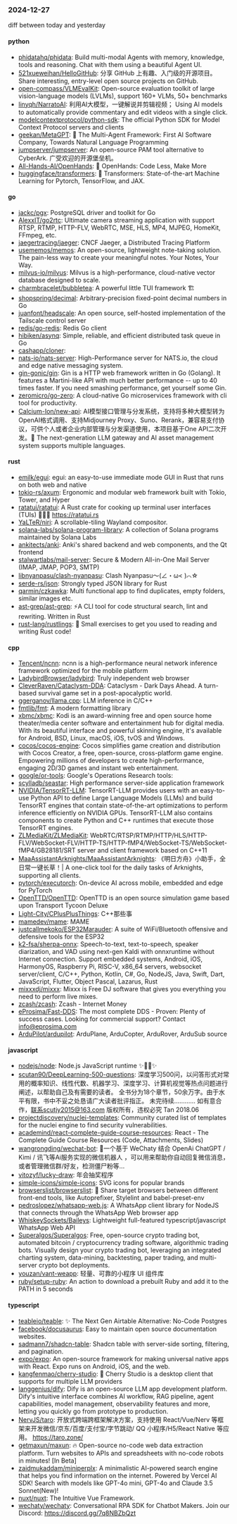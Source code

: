 ### 2024-12-27
diff between today and yesterday

#### python
* [phidatahq/phidata](https://github.com/phidatahq/phidata): Build multi-modal Agents with memory, knowledge, tools and reasoning. Chat with them using a beautiful Agent UI.
* [521xueweihan/HelloGitHub](https://github.com/521xueweihan/HelloGitHub): 分享 GitHub 上有趣、入门级的开源项目。Share interesting, entry-level open source projects on GitHub.
* [open-compass/VLMEvalKit](https://github.com/open-compass/VLMEvalKit): Open-source evaluation toolkit of large vision-language models (LVLMs), support 160+ VLMs, 50+ benchmarks
* [linyqh/NarratoAI](https://github.com/linyqh/NarratoAI): 利用AI大模型，一键解说并剪辑视频； Using AI models to automatically provide commentary and edit videos with a single click.
* [modelcontextprotocol/python-sdk](https://github.com/modelcontextprotocol/python-sdk): The official Python SDK for Model Context Protocol servers and clients
* [geekan/MetaGPT](https://github.com/geekan/MetaGPT): 🌟 The Multi-Agent Framework: First AI Software Company, Towards Natural Language Programming
* [jumpserver/jumpserver](https://github.com/jumpserver/jumpserver): An open-source PAM tool alternative to CyberArk. 广受欢迎的开源堡垒机。
* [All-Hands-AI/OpenHands](https://github.com/All-Hands-AI/OpenHands): 🙌 OpenHands: Code Less, Make More
* [huggingface/transformers](https://github.com/huggingface/transformers): 🤗 Transformers: State-of-the-art Machine Learning for Pytorch, TensorFlow, and JAX.

#### go
* [jackc/pgx](https://github.com/jackc/pgx): PostgreSQL driver and toolkit for Go
* [AlexxIT/go2rtc](https://github.com/AlexxIT/go2rtc): Ultimate camera streaming application with support RTSP, RTMP, HTTP-FLV, WebRTC, MSE, HLS, MP4, MJPEG, HomeKit, FFmpeg, etc.
* [jaegertracing/jaeger](https://github.com/jaegertracing/jaeger): CNCF Jaeger, a Distributed Tracing Platform
* [usememos/memos](https://github.com/usememos/memos): An open-source, lightweight note-taking solution. The pain-less way to create your meaningful notes. Your Notes, Your Way.
* [milvus-io/milvus](https://github.com/milvus-io/milvus): Milvus is a high-performance, cloud-native vector database designed to scale.
* [charmbracelet/bubbletea](https://github.com/charmbracelet/bubbletea): A powerful little TUI framework 🏗
* [shopspring/decimal](https://github.com/shopspring/decimal): Arbitrary-precision fixed-point decimal numbers in Go
* [juanfont/headscale](https://github.com/juanfont/headscale): An open source, self-hosted implementation of the Tailscale control server
* [redis/go-redis](https://github.com/redis/go-redis): Redis Go client
* [hibiken/asynq](https://github.com/hibiken/asynq): Simple, reliable, and efficient distributed task queue in Go
* [cashapp/cloner](https://github.com/cashapp/cloner): 
* [nats-io/nats-server](https://github.com/nats-io/nats-server): High-Performance server for NATS.io, the cloud and edge native messaging system.
* [gin-gonic/gin](https://github.com/gin-gonic/gin): Gin is a HTTP web framework written in Go (Golang). It features a Martini-like API with much better performance -- up to 40 times faster. If you need smashing performance, get yourself some Gin.
* [zeromicro/go-zero](https://github.com/zeromicro/go-zero): A cloud-native Go microservices framework with cli tool for productivity.
* [Calcium-Ion/new-api](https://github.com/Calcium-Ion/new-api): AI模型接口管理与分发系统，支持将多种大模型转为OpenAI格式调用、支持Midjourney Proxy、Suno、Rerank，兼容易支付协议，可供个人或者企业内部管理与分发渠道使用，本项目基于One API二次开发。🍥 The next-generation LLM gateway and AI asset management system supports multiple languages.

#### rust
* [emilk/egui](https://github.com/emilk/egui): egui: an easy-to-use immediate mode GUI in Rust that runs on both web and native
* [tokio-rs/axum](https://github.com/tokio-rs/axum): Ergonomic and modular web framework built with Tokio, Tower, and Hyper
* [ratatui/ratatui](https://github.com/ratatui/ratatui): A Rust crate for cooking up terminal user interfaces (TUIs) 👨‍🍳🐀 https://ratatui.rs
* [YaLTeR/niri](https://github.com/YaLTeR/niri): A scrollable-tiling Wayland compositor.
* [solana-labs/solana-program-library](https://github.com/solana-labs/solana-program-library): A collection of Solana programs maintained by Solana Labs
* [ankitects/anki](https://github.com/ankitects/anki): Anki's shared backend and web components, and the Qt frontend
* [stalwartlabs/mail-server](https://github.com/stalwartlabs/mail-server): Secure & Modern All-in-One Mail Server (IMAP, JMAP, POP3, SMTP)
* [libnyanpasu/clash-nyanpasu](https://github.com/libnyanpasu/clash-nyanpasu): Clash Nyanpasu～(∠・ω< )⌒☆​
* [serde-rs/json](https://github.com/serde-rs/json): Strongly typed JSON library for Rust
* [qarmin/czkawka](https://github.com/qarmin/czkawka): Multi functional app to find duplicates, empty folders, similar images etc.
* [ast-grep/ast-grep](https://github.com/ast-grep/ast-grep): ⚡A CLI tool for code structural search, lint and rewriting. Written in Rust
* [rust-lang/rustlings](https://github.com/rust-lang/rustlings): 🦀 Small exercises to get you used to reading and writing Rust code!

#### cpp
* [Tencent/ncnn](https://github.com/Tencent/ncnn): ncnn is a high-performance neural network inference framework optimized for the mobile platform
* [LadybirdBrowser/ladybird](https://github.com/LadybirdBrowser/ladybird): Truly independent web browser
* [CleverRaven/Cataclysm-DDA](https://github.com/CleverRaven/Cataclysm-DDA): Cataclysm - Dark Days Ahead. A turn-based survival game set in a post-apocalyptic world.
* [ggerganov/llama.cpp](https://github.com/ggerganov/llama.cpp): LLM inference in C/C++
* [fmtlib/fmt](https://github.com/fmtlib/fmt): A modern formatting library
* [xbmc/xbmc](https://github.com/xbmc/xbmc): Kodi is an award-winning free and open source home theater/media center software and entertainment hub for digital media. With its beautiful interface and powerful skinning engine, it's available for Android, BSD, Linux, macOS, iOS, tvOS and Windows.
* [cocos/cocos-engine](https://github.com/cocos/cocos-engine): Cocos simplifies game creation and distribution with Cocos Creator, a free, open-source, cross-platform game engine. Empowering millions of developers to create high-performance, engaging 2D/3D games and instant web entertainment.
* [google/or-tools](https://github.com/google/or-tools): Google's Operations Research tools:
* [scylladb/seastar](https://github.com/scylladb/seastar): High performance server-side application framework
* [NVIDIA/TensorRT-LLM](https://github.com/NVIDIA/TensorRT-LLM): TensorRT-LLM provides users with an easy-to-use Python API to define Large Language Models (LLMs) and build TensorRT engines that contain state-of-the-art optimizations to perform inference efficiently on NVIDIA GPUs. TensorRT-LLM also contains components to create Python and C++ runtimes that execute those TensorRT engines.
* [ZLMediaKit/ZLMediaKit](https://github.com/ZLMediaKit/ZLMediaKit): WebRTC/RTSP/RTMP/HTTP/HLS/HTTP-FLV/WebSocket-FLV/HTTP-TS/HTTP-fMP4/WebSocket-TS/WebSocket-fMP4/GB28181/SRT server and client framework based on C++11
* [MaaAssistantArknights/MaaAssistantArknights](https://github.com/MaaAssistantArknights/MaaAssistantArknights): 《明日方舟》小助手，全日常一键长草！| A one-click tool for the daily tasks of Arknights, supporting all clients.
* [pytorch/executorch](https://github.com/pytorch/executorch): On-device AI across mobile, embedded and edge for PyTorch
* [OpenTTD/OpenTTD](https://github.com/OpenTTD/OpenTTD): OpenTTD is an open source simulation game based upon Transport Tycoon Deluxe
* [Light-City/CPlusPlusThings](https://github.com/Light-City/CPlusPlusThings): C++那些事
* [mamedev/mame](https://github.com/mamedev/mame): MAME
* [justcallmekoko/ESP32Marauder](https://github.com/justcallmekoko/ESP32Marauder): A suite of WiFi/Bluetooth offensive and defensive tools for the ESP32
* [k2-fsa/sherpa-onnx](https://github.com/k2-fsa/sherpa-onnx): Speech-to-text, text-to-speech, speaker diarization, and VAD using next-gen Kaldi with onnxruntime without Internet connection. Support embedded systems, Android, iOS, HarmonyOS, Raspberry Pi, RISC-V, x86_64 servers, websocket server/client, C/C++, Python, Kotlin, C#, Go, NodeJS, Java, Swift, Dart, JavaScript, Flutter, Object Pascal, Lazarus, Rust
* [mixxxdj/mixxx](https://github.com/mixxxdj/mixxx): Mixxx is Free DJ software that gives you everything you need to perform live mixes.
* [zcash/zcash](https://github.com/zcash/zcash): Zcash - Internet Money
* [eProsima/Fast-DDS](https://github.com/eProsima/Fast-DDS): The most complete DDS - Proven: Plenty of success cases. Looking for commercial support? Contact info@eprosima.com
* [ArduPilot/ardupilot](https://github.com/ArduPilot/ardupilot): ArduPlane, ArduCopter, ArduRover, ArduSub source

#### javascript
* [nodejs/node](https://github.com/nodejs/node): Node.js JavaScript runtime ✨🐢🚀✨
* [scutan90/DeepLearning-500-questions](https://github.com/scutan90/DeepLearning-500-questions): 深度学习500问，以问答形式对常用的概率知识、线性代数、机器学习、深度学习、计算机视觉等热点问题进行阐述，以帮助自己及有需要的读者。 全书分为18个章节，50余万字。由于水平有限，书中不妥之处恳请广大读者批评指正。 未完待续............ 如有意合作，联系scutjy2015@163.com 版权所有，违权必究 Tan 2018.06
* [projectdiscovery/nuclei-templates](https://github.com/projectdiscovery/nuclei-templates): Community curated list of templates for the nuclei engine to find security vulnerabilities.
* [academind/react-complete-guide-course-resources](https://github.com/academind/react-complete-guide-course-resources): React - The Complete Guide Course Resources (Code, Attachments, Slides)
* [wangrongding/wechat-bot](https://github.com/wangrongding/wechat-bot): 🤖一个基于 WeChaty 结合 OpenAi ChatGPT / Kimi / 讯飞等Ai服务实现的微信机器人 ，可以用来帮助你自动回复微信消息，或者管理微信群/好友，检测僵尸粉等...
* [vitozyf/lucky-draw](https://github.com/vitozyf/lucky-draw): 年会抽奖程序
* [simple-icons/simple-icons](https://github.com/simple-icons/simple-icons): SVG icons for popular brands
* [browserslist/browserslist](https://github.com/browserslist/browserslist): 🦔 Share target browsers between different front-end tools, like Autoprefixer, Stylelint and babel-preset-env
* [pedroslopez/whatsapp-web.js](https://github.com/pedroslopez/whatsapp-web.js): A WhatsApp client library for NodeJS that connects through the WhatsApp Web browser app
* [WhiskeySockets/Baileys](https://github.com/WhiskeySockets/Baileys): Lightweight full-featured typescript/javascript WhatsApp Web API
* [Superalgos/Superalgos](https://github.com/Superalgos/Superalgos): Free, open-source crypto trading bot, automated bitcoin / cryptocurrency trading software, algorithmic trading bots. Visually design your crypto trading bot, leveraging an integrated charting system, data-mining, backtesting, paper trading, and multi-server crypto bot deployments.
* [youzan/vant-weapp](https://github.com/youzan/vant-weapp): 轻量、可靠的小程序 UI 组件库
* [ruby/setup-ruby](https://github.com/ruby/setup-ruby): An action to download a prebuilt Ruby and add it to the PATH in 5 seconds

#### typescript
* [teableio/teable](https://github.com/teableio/teable): ✨ The Next Gen Airtable Alternative: No-Code Postgres
* [facebook/docusaurus](https://github.com/facebook/docusaurus): Easy to maintain open source documentation websites.
* [sadmann7/shadcn-table](https://github.com/sadmann7/shadcn-table): Shadcn table with server-side sorting, filtering, and pagination.
* [expo/expo](https://github.com/expo/expo): An open-source framework for making universal native apps with React. Expo runs on Android, iOS, and the web.
* [kangfenmao/cherry-studio](https://github.com/kangfenmao/cherry-studio): 🍒 Cherry Studio is a desktop client that supports for multiple LLM providers
* [langgenius/dify](https://github.com/langgenius/dify): Dify is an open-source LLM app development platform. Dify's intuitive interface combines AI workflow, RAG pipeline, agent capabilities, model management, observability features and more, letting you quickly go from prototype to production.
* [NervJS/taro](https://github.com/NervJS/taro): 开放式跨端跨框架解决方案，支持使用 React/Vue/Nerv 等框架来开发微信/京东/百度/支付宝/字节跳动/ QQ 小程序/H5/React Native 等应用。 https://taro.zone/
* [getmaxun/maxun](https://github.com/getmaxun/maxun): 🔥 Open-source no-code web data extraction platform. Turn websites to APIs and spreadsheets with no-code robots in minutes! [In Beta]
* [zaidmukaddam/miniperplx](https://github.com/zaidmukaddam/miniperplx): A minimalistic AI-powered search engine that helps you find information on the internet. Powered by Vercel AI SDK! Search with models like GPT-4o mini, GPT-4o and Claude 3.5 Sonnet(New)!
* [nuxt/nuxt](https://github.com/nuxt/nuxt): The Intuitive Vue Framework.
* [wechaty/wechaty](https://github.com/wechaty/wechaty): Conversational RPA SDK for Chatbot Makers. Join our Discord: https://discord.gg/7q8NBZbQzt
